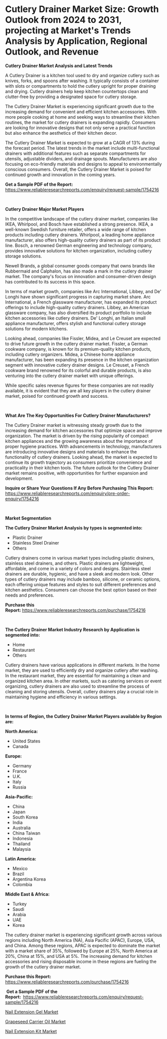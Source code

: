 <p><h1>Cutlery Drainer Market Size: Growth Outlook from 2024 to 2031, projecting at Market's Trends Analysis by Application, Regional Outlook, and Revenue</h1></p><p><strong>Cutlery Drainer Market Analysis and Latest Trends</strong></p>
<p><p>A Cutlery Drainer is a kitchen tool used to dry and organize cutlery such as knives, forks, and spoons after washing. It typically consists of a container with slots or compartments to hold the cutlery upright for proper draining and drying. Cutlery drainers help keep kitchen countertops clean and clutter-free by providing a designated space for cutlery storage.</p><p>The Cutlery Drainer Market is experiencing significant growth due to the increasing demand for convenient and efficient kitchen accessories. With more people cooking at home and seeking ways to streamline their kitchen routines, the market for cutlery drainers is expanding rapidly. Consumers are looking for innovative designs that not only serve a practical function but also enhance the aesthetics of their kitchen decor.</p><p>The Cutlery Drainer Market is expected to grow at a CAGR of 13% during the forecast period. The latest trends in the market include multi-functional drainers with additional features such as separate compartments for utensils, adjustable dividers, and drainage spouts. Manufacturers are also focusing on eco-friendly materials and designs to appeal to environmentally conscious consumers. Overall, the Cutlery Drainer Market is poised for continued growth and innovation in the coming years.</p></p>
<p><strong>Get a Sample PDF of the Report:&nbsp;</strong> <a href="https://www.reliableresearchreports.com/enquiry/request-sample/1754216">https://www.reliableresearchreports.com/enquiry/request-sample/1754216</a></p>
<p>&nbsp;</p>
<p><strong>Cutlery Drainer Major Market Players</strong></p>
<p><p>In the competitive landscape of the cutlery drainer market, companies like IKEA, Whirlpool, and Bosch have established a strong presence. IKEA, a well-known Swedish furniture retailer, offers a wide range of kitchen products including cutlery drainers. Whirlpool, a leading home appliance manufacturer, also offers high-quality cutlery drainers as part of its product line. Bosch, a renowned German engineering and technology company, provides innovative solutions for kitchen organization, including cutlery storage solutions.</p><p>Newell Brands, a global consumer goods company that owns brands like Rubbermaid and Calphalon, has also made a mark in the cutlery drainer market. The company's focus on innovation and consumer-driven design has contributed to its success in this space.</p><p>In terms of market growth, companies like Arc International, Libbey, and De' Longhi have shown significant progress in capturing market share. Arc International, a French glassware manufacturer, has expanded its product offerings to include high-quality cutlery drainers. Libbey, an American glassware company, has also diversified its product portfolio to include kitchen accessories like cutlery drainers. De' Longhi, an Italian small appliance manufacturer, offers stylish and functional cutlery storage solutions for modern kitchens.</p><p>Looking ahead, companies like Fissler, Midea, and Le Creuset are expected to drive future growth in the cutlery drainer market. Fissler, a German cookware company, is known for its premium-quality kitchen products, including cutlery organizers. Midea, a Chinese home appliance manufacturer, has been expanding its presence in the kitchen organization segment with innovative cutlery drainer designs. Le Creuset, a French cookware brand renowned for its colorful and durable products, is also venturing into the cutlery drainer market with unique offerings.</p><p>While specific sales revenue figures for these companies are not readily available, it is evident that they are all key players in the cutlery drainer market, poised for continued growth and success.</p></p>
<p>&nbsp;</p>
<p><strong>What Are The Key Opportunities For Cutlery Drainer Manufacturers?</strong></p>
<p><p>The Cutlery Drainer market is witnessing steady growth due to the increasing demand for kitchen accessories that optimize space and improve organization. The market is driven by the rising popularity of compact kitchen appliances and the growing awareness about the importance of proper hygiene practices. With advancements in technology, manufacturers are introducing innovative designs and materials to enhance the functionality of cutlery drainers. Looking ahead, the market is expected to continue its growth trajectory as consumers prioritize convenience and practicality in their kitchen tools. The future outlook for the Cutlery Drainer market remains positive, with opportunities for further expansion and development.</p></p>
<p><strong>Inquire or Share Your Questions If Any Before Purchasing This Report:</strong> <a href="https://www.reliableresearchreports.com/enquiry/pre-order-enquiry/1754216">https://www.reliableresearchreports.com/enquiry/pre-order-enquiry/1754216</a></p>
<p>&nbsp;</p>
<p><strong>Market Segmentation</strong></p>
<p><strong>The Cutlery Drainer Market Analysis by types is segmented into:</strong></p>
<p><ul><li>Plastic Drainer</li><li>Stainless Steel Drainer</li><li>Others</li></ul></p>
<p><p>Cutlery drainers come in various market types including plastic drainers, stainless steel drainers, and others. Plastic drainers are lightweight, affordable, and come in a variety of colors and designs. Stainless steel drainers are durable, hygienic, and have a sleek and modern look. Other types of cutlery drainers may include bamboo, silicone, or ceramic options, each offering unique features and styles to suit different preferences and kitchen aesthetics. Consumers can choose the best option based on their needs and preferences.</p></p>
<p><strong>Purchase this Report:&nbsp;</strong><a href="https://www.reliableresearchreports.com/purchase/1754216">https://www.reliableresearchreports.com/purchase/1754216</a></p>
<p>&nbsp;</p>
<p><strong>The Cutlery Drainer Market Industry Research by Application is segmented into:</strong></p>
<p><ul><li>Home</li><li>Restaurant</li><li>Others</li></ul></p>
<p><p>Cutlery drainers have various applications in different markets. In the home market, they are used to efficiently dry and organize cutlery after washing. In the restaurant market, they are essential for maintaining a clean and organized kitchen area. In other markets, such as catering services or event organizing, cutlery drainers are also used to streamline the process of cleaning and storing utensils. Overall, cutlery drainers play a crucial role in maintaining hygiene and efficiency in various settings.</p></p>
<p>&nbsp;</p>
<p><strong>In terms of Region, the Cutlery Drainer Market Players available by Region are:</strong></p>
<p>
    <p> <strong> North America: </strong>
        <ul>
            <li>United States</li>
            <li>Canada</li>
        </ul>
        </p> 
    <p> <strong> Europe: </strong>
        <ul>
            <li>Germany</li>
            <li>France</li>
            <li>U.K.</li>
            <li>Italy</li>
            <li>Russia</li>
        </ul>
        </p> 
    <p> <strong> Asia-Pacific: </strong>
        <ul>
            <li>China</li>
            <li>Japan</li>
            <li>South Korea</li>
            <li>India</li>
            <li>Australia</li>
            <li>China Taiwan</li>
            <li>Indonesia</li>
            <li>Thailand</li>
            <li>Malaysia</li>
        </ul>
        </p> 
    <p> <strong> Latin America: </strong>
        <ul>
            <li>Mexico</li>
            <li>Brazil</li>
            <li>Argentina Korea</li>
            <li>Colombia</li>
        </ul>
        </p> 
    <p> <strong> Middle East & Africa: </strong>
        <ul>
            <li>Turkey</li>
            <li>Saudi</li>
            <li>Arabia</li>
            <li>UAE</li>
            <li>Korea</li>
        </ul>
    </p>
    </p>
<p><p>The cutlery drainer market is experiencing significant growth across various regions including North America (NA), Asia Pacific (APAC), Europe, USA, and China. Among these regions, APAC is expected to dominate the market with a market share of 35%, followed by Europe at 25%, North America at 20%, China at 15%, and USA at 5%. The increasing demand for kitchen accessories and rising disposable income in these regions are fueling the growth of the cutlery drainer market.</p></p>
<p><strong>Purchase this Report: </strong><a href="https://www.reliableresearchreports.com/purchase/1754216">https://www.reliableresearchreports.com/purchase/1754216</a></p>
<p>&nbsp;<strong>Get a Sample PDF of the Report:&nbsp;&nbsp;</strong><a href="https://www.reliableresearchreports.com/enquiry/request-sample/1754216">https://www.reliableresearchreports.com/enquiry/request-sample/1754216</a></p>
<p><strong></strong></p>
<p><p><a href="https://github.com/mauripalmi/Market-Research-Report-List-2/blob/main/nail-extension-gel-market.md">Nail Extension Gel Market</a></p><p><a href="https://github.com/nicoletavirag/Market-Research-Report-List-2/blob/main/grapeseed-carrier-oil-market.md">Grapeseed Carrier Oil Market</a></p><p><a href="https://github.com/redneck06/Market-Research-Report-List-2/blob/main/nail-extension-kit-market.md">Nail Extension Kit Market</a></p></p>